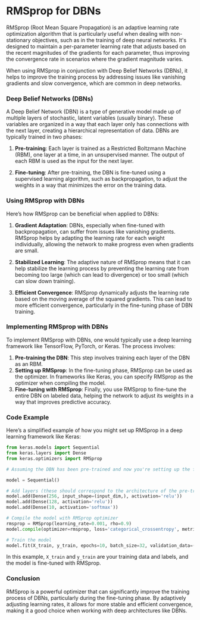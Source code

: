 # RMSprop for DBNs
RMSprop (Root Mean Square Propagation) is an adaptive learning rate optimization algorithm that is particularly useful when dealing with non-stationary objectives, such as in the training of deep neural networks. It's designed to maintain a per-parameter learning rate that adjusts based on the recent magnitudes of the gradients for each parameter, thus improving the convergence rate in scenarios where the gradient magnitude varies.

When using RMSprop in conjunction with Deep Belief Networks (DBNs), it helps to improve the training process by addressing issues like vanishing gradients and slow convergence, which are common in deep networks.

### Deep Belief Networks (DBNs)

A Deep Belief Network (DBN) is a type of generative model made up of multiple layers of stochastic, latent variables (usually binary). These variables are organized in a way that each layer only has connections with the next layer, creating a hierarchical representation of data. DBNs are typically trained in two phases:

1. **Pre-training**: Each layer is trained as a Restricted Boltzmann Machine (RBM), one layer at a time, in an unsupervised manner. The output of each RBM is used as the input for the next layer.
   
2. **Fine-tuning**: After pre-training, the DBN is fine-tuned using a supervised learning algorithm, such as backpropagation, to adjust the weights in a way that minimizes the error on the training data.

### Using RMSprop with DBNs

Here’s how RMSprop can be beneficial when applied to DBNs:

1. **Gradient Adaptation**: DBNs, especially when fine-tuned with backpropagation, can suffer from issues like vanishing gradients. RMSprop helps by adapting the learning rate for each weight individually, allowing the network to make progress even when gradients are small.

2. **Stabilized Learning**: The adaptive nature of RMSprop means that it can help stabilize the learning process by preventing the learning rate from becoming too large (which can lead to divergence) or too small (which can slow down training).

3. **Efficient Convergence**: RMSprop dynamically adjusts the learning rate based on the moving average of the squared gradients. This can lead to more efficient convergence, particularly in the fine-tuning phase of DBN training.

### Implementing RMSprop with DBNs

To implement RMSprop with DBNs, one would typically use a deep learning framework like TensorFlow, PyTorch, or Keras. The process involves:

1. **Pre-training the DBN**: This step involves training each layer of the DBN as an RBM.
2. **Setting up RMSprop**: In the fine-tuning phase, RMSprop can be used as the optimizer. In frameworks like Keras, you can specify RMSprop as the optimizer when compiling the model.
3. **Fine-tuning with RMSprop**: Finally, you use RMSprop to fine-tune the entire DBN on labeled data, helping the network to adjust its weights in a way that improves predictive accuracy.

### Code Example

Here’s a simplified example of how you might set up RMSprop in a deep learning framework like Keras:

```python
from keras.models import Sequential
from keras.layers import Dense
from keras.optimizers import RMSprop

# Assuming the DBN has been pre-trained and now you're setting up the fine-tuning phase.

model = Sequential()

# Add layers (these should correspond to the architecture of the pre-trained DBN)
model.add(Dense(256, input_shape=(input_dim,), activation='relu'))
model.add(Dense(128, activation='relu'))
model.add(Dense(10, activation='softmax'))

# Compile the model with RMSprop optimizer
rmsprop = RMSprop(learning_rate=0.001, rho=0.9)
model.compile(optimizer=rmsprop, loss='categorical_crossentropy', metrics=['accuracy'])

# Train the model
model.fit(X_train, y_train, epochs=10, batch_size=32, validation_data=(X_valid, y_valid))
```

In this example, `X_train` and `y_train` are your training data and labels, and the model is fine-tuned with RMSprop.

### Conclusion

RMSprop is a powerful optimizer that can significantly improve the training process of DBNs, particularly during the fine-tuning phase. By adaptively adjusting learning rates, it allows for more stable and efficient convergence, making it a good choice when working with deep architectures like DBNs.